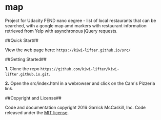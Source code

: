 # map

Project for Udacity FEND nano degree - list of local restaurants that can be searched, with a google map amd markers with restaurant information retrieved from Yelp with asynchronous jQuery requests.

##Quick Start##

View the web page here: `https://kiwi-lifter.github.io/src/`

##Getting Started##

**1.** Clone the repo `https://github.com/kiwi-lifter/kiwi-lifter.github.io.git`.

**2.** Open the src/index.html in a webrowser and click on the Cam's Pizzeria link.

##Copyright and License##

Code and documentation copyright 2016 Garrick McCaskill, Inc. Code released under the [MIT license](https://github.com/kiwi-lifter/kiwi-lifter.github.io/blob/master/LICENSE.txt).


